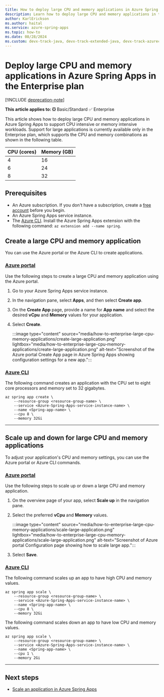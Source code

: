 ```yaml
---
title: How to deploy large CPU and memory applications in Azure Spring Apps in the Enterprise plan
description: Learn how to deploy large CPU and memory applications in the Enterprise plan for Azure Spring Apps.
author: KarlErickson
ms.author: haital
ms.service: azure-spring-apps
ms.topic: how-to
ms.date: 08/28/2024
ms.custom: devx-track-java, devx-track-extended-java, devx-track-azurecli
---
```


# Deploy large CPU and memory applications in Azure Spring Apps in the Enterprise plan

[!INCLUDE [deprecation-note](../includes/deprecation-note.md)]

**This article applies to:** ❎ Basic/Standard ✅ Enterprise

This article shows how to deploy large CPU and memory applications in Azure Spring Apps to support CPU intensive or memory intensive workloads. Support for large applications is currently available only in the Enterprise plan, which supports the CPU and memory combinations as shown in the following table.

| CPU (cores) | Memory (GB) |
| ----------- | ----------- |
| 4           | 16          |
| 6           | 24          |
| 8           | 32          |

## Prerequisites

- An Azure subscription. If you don't have a subscription, create a [free account](https://azure.microsoft.com/free/) before you begin.
- An Azure Spring Apps service instance.
- The [Azure CLI](/cli/azure/install-azure-cli). Install the Azure Spring Apps extension with the following command: `az extension add --name spring`.

## Create a large CPU and memory application

You can use the Azure portal or the Azure CLI to create applications.

### [Azure portal](#tab/azure-portal)

Use the following steps to create a large CPU and memory application using the Azure portal.

1. Go to your Azure Spring Apps service instance.

1. In the navigation pane, select **Apps**, and then select **Create app**.

1. On the **Create App** page, provide a name for **App name** and select the desired **vCpu** and **Memory** values for your application.

1. Select  **Create**.

   :::image type="content" source="media/how-to-enterprise-large-cpu-memory-applications/create-large-application.png" lightbox="media/how-to-enterprise-large-cpu-memory-applications/create-large-application.png" alt-text="Screenshot of the Azure portal Create App page in Azure Spring Apps showing configuration settings for a new app.":::

### [Azure CLI](#tab/azure-cli)

The following command creates an application with the CPU set to eight core processors and memory set to 32 gigabytes.

```azurecli
az spring app create \
    --resource-group <resource-group-name> \
    --service <Azure-Spring-Apps-service-instance-name> \
    --name <Spring-app-name> \
    --cpu 8 \
    --memory 32Gi 
```

---

## Scale up and down for large CPU and memory applications

To adjust your application's CPU and memory settings, you can use the Azure portal or Azure CLI commands.

### [Azure portal](#tab/azure-portal)

Use the following steps to scale up or down a large CPU and memory application.

1. On the overview page of your app, select **Scale up** in the navigation pane.

1. Select the preferred **vCpu** and **Memory** values.

   :::image type="content" source="media/how-to-enterprise-large-cpu-memory-applications/scale-large-application.png" lightbox="media/how-to-enterprise-large-cpu-memory-applications/scale-large-application.png" alt-text="Screenshot of Azure portal Configuration page showing how to scale large app.":::

1. Select **Save**.

### [Azure CLI](#tab/azure-cli)

The following command scales up an app to have high CPU and memory values.

```azurecli
az spring app scale \
    --resource-group <resource-group-name> \
    --service <Azure-Spring-Apps-service-instance-name> \
    --name <Spring-app-name> \
    --cpu 8 \
    --memory 32Gi 
```

The following command scales down an app to have low CPU and memory values.

```azurecli
az spring app scale \
    --resource-group <resource-group-name> \
    --service <Azure-Spring-Apps-service-instance-name> \
    --name <Spring-app-name> \
    --cpu 1 \
    --memory 2Gi 
```

---

## Next steps

- [Scale an application in Azure Spring Apps](../basic-standard/how-to-scale-manual.md?toc=/azure/spring-apps/enterprise/toc.json&bc=/azure/spring-apps/enterprise/breadcrumb/toc.json)
